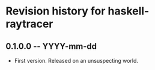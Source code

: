 # Revision history for haskell-raytracer

## 0.1.0.0 -- YYYY-mm-dd

* First version. Released on an unsuspecting world.
